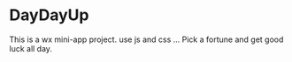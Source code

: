 # DayDayUp
 This is a wx mini-app project.
 use js and css ...
 Pick a fortune and get good luck all day.

